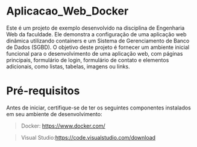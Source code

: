 # Aplicacao_Web_Docker

Este é um projeto de exemplo desenvolvido na disciplina de Engenharia Web da faculdade. Ele demonstra a configuração de uma aplicação web dinâmica utilizando containers e um Sistema de Gerenciamento de Banco de Dados (SGBD). O objetivo deste projeto é fornecer um ambiente inicial funcional para o desenvolvimento de uma aplicação web, com páginas principais, formulário de login, formulário de contato e elementos adicionais, como listas, tabelas, imagens ou links.

# Pré-requisitos
Antes de iniciar, certifique-se de ter os seguintes componentes instalados em seu ambiente de desenvolvimento:

>Docker: https://www.docker.com/

>Visual Studio:https://code.visualstudio.com/download
